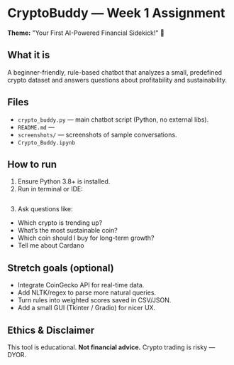# CryptoBuddy — Week 1 Assignment
**Theme:** "Your First AI-Powered Financial Sidekick!" 🌟

## What it is
A beginner-friendly, rule-based chatbot that analyzes a small, predefined crypto dataset and answers questions about profitability and sustainability.

## Files
- `crypto_buddy.py` — main chatbot script (Python, no external libs).
- `README.md` — 
- `screenshots/` —  screenshots of sample conversations.
- `Crypto_Buddy.ipynb`

## How to run
1. Ensure Python 3.8+ is installed.
2. Run in terminal or IDE:
```python crypto_buddy.py

```
3. Ask questions like:
- Which crypto is trending up?
- What’s the most sustainable coin?
- Which coin should I buy for long-term growth?
- Tell me about Cardano

## Stretch goals (optional)
- Integrate CoinGecko API for real-time data.
- Add NLTK/regex to parse more natural queries.
- Turn rules into weighted scores saved in CSV/JSON.
- Add a small GUI (Tkinter / Gradio) for nicer UX.

## Ethics & Disclaimer
This tool is educational. **Not financial advice.** Crypto trading is risky — DYOR.
